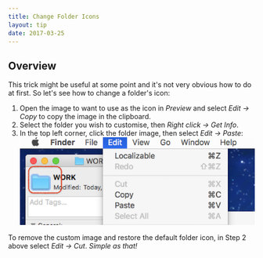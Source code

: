 ```yaml
---
title: Change Folder Icons
layout: tip
date: 2017-03-25
---
```


## Overview

This trick might be useful at some point and it's not very obvious how to do at first. So let's see how to change a folder's icon:
1. Open the image to want to use as the icon in _Preview_ and select _Edit → Copy_ to copy the image in the clipboard.
2. Select the folder you wish to customise, then _Right click → Get Info_.
3. In the top left corner, click the folder image, then select _Edit → Paste_:
![folder-icon](/assets/images/tips/folder-icon.png)

To remove the custom image and restore the default folder icon, in Step 2 above select _Edit → Cut_. _Simple as that!_

